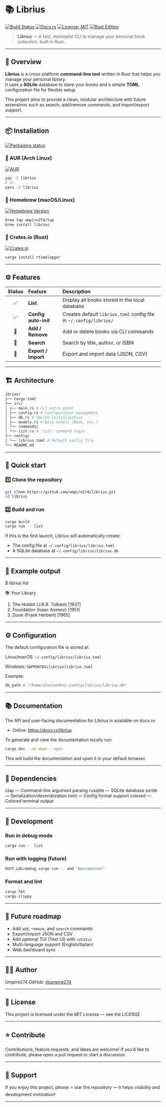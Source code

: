 # 📚 Librius

[![Build Status](https://github.com/umpire274/librius/actions/workflows/ci.yml/badge.svg)](https://github.com/umpire274/librius/actions)
[![Docs.rs](https://docs.rs/librius/badge.svg)](https://docs.rs/librius)
[![License: MIT](https://img.shields.io/badge/license-MIT-blue.svg)](LICENSE)
[![Rust Edition](https://img.shields.io/badge/Rust-2024-orange.svg)](https://www.rust-lang.org/)

> **Librius** — A fast, minimalist CLI to manage your personal book collection, built in Rust.

---

## 🧾 Overview

**Librius** is a cross-platform **command-line tool** written in Rust that helps you manage your personal library.  
It uses a **SQLite** database to store your books and a simple **TOML** configuration file for flexible setup.

This project aims to provide a clean, modular architecture with future extensions such as search, add/remove commands,
and import/export support.

---

## 📦 Installation

[![Packaging status](https://repology.org/badge/vertical-allrepos/librius.svg)](https://repology.org/project/librius/versions)

### 🐧 AUR (Arch Linux)

[![AUR](https://img.shields.io/aur/version/librius)](https://aur.archlinux.org/packages/librius)

```bash
yay -S librius
# or
paru -S librius
```

### 🍺 Homebrew (macOS/Linux)

[![Homebrew Version](https://img.shields.io/github/v/release/umpire274/librius?label=Homebrew&logo=homebrew&color=orange)](https://github.com/umpire274/homebrew-tap)

```bash
brew tap umpire274/tap
brew install librius
```

### 🦀 Crates.io (Rust)

[![Crates.io](https://img.shields.io/crates/v/librius)](https://crates.io/crates/librius)

```bash
cargo install rtimelogger
```

---

## ⚙️ Features

| Status | Feature              | Description                                                        |
|:------:|:---------------------|:-------------------------------------------------------------------|
|   ✅    | **List**             | Display all books stored in the local database                     |
|   ✅    | **Config auto-init** | Creates default `librius.toml` config file in `~/.config/librius/` |
|   🚧   | **Add / Remove**     | Add or delete books via CLI commands                               |
|   🚧   | **Search**           | Search by title, author, or ISBN                                   |
|   🚧   | **Export / Import**  | Export and import data (JSON, CSV)                                 |

---

## 🏗️ Architecture

```sh
ibrius/
├── Cargo.toml
├── src/
│ ├── main.rs # CLI entry point
│ ├── config.rs # Configuration management
│ ├── db.rs # SQLite initialization
│ ├── models.rs # Data models (Book, etc.)
│ └── commands/
│ └── list.rs # 'list' command logic
├── config/
│ └── librius.toml # Default config file
└── README.md
```

---

## 🚀 Quick start

### 1️⃣ Clone the repository

```bash
git clone https://github.com/umpire274/librius.git
cd librius
```

### 2️⃣ Build and run

```bash
cargo build
cargo run -- list
```

If this is the first launch, Librius will automatically create:

- The config file at `~/.config/librius/librius.toml`
- A SQLite database at `~/.config/librius/librius.db`

---

## 🧩 Example output

$ librius list

📚 Your Library

1. The Hobbit (J.R.R. Tolkien) [1937]
2. Foundation (Isaac Asimov) [1951]
3. Dune (Frank Herbert) [1965]

---

## ⚙️ Configuration

The default configuration file is stored at:

Linux/macOS:
`~/.config/librius/librius.toml`

Windows:
`%APPDATA%\librius\librius.toml`

Example:

```bash
db_path = "/home/alessandro/.config/librius/librius.db"
```

---

## 📚 Documentation

The API and user-facing documentation for Librius is available on docs.rs:

- Online: https://docs.rs/librius

To generate and view the documentation locally run:

```bash
cargo doc --no-deps --open
```

This will build the documentation and open it in your default browser.

---

## 🧰 Dependencies

clap — Command-line argument parsing
rusqlite — SQLite database
serde — Serialization/deserialization
toml — Config format support
colored — Colored terminal output

---

## 🧪 Development

### Run in debug mode

```bash
cargo run -- list
```

### Run with logging (future)

```bash
RUST_LOG=debug cargo run -- add "Neuromancer"
```

### Format and lint

```bash
cargo fmt
cargo clippy
```

---

## 🧱 Future roadmap

- Add `add`, `remove`, and `search` commands
- Export/import JSON and CSV
- Add optional TUI (Text UI) with `ratatui`
- Multi-language support (English/Italian)
- Web dashboard sync

---

## 🧑‍💻 Author

Umpire274
GitHub: [@umpire274](https://github.com/umpire274)

---

## 📜 License

This project is licensed under the MIT License — see the LICENSE

---

## ⭐ Contribute

Contributions, feature requests, and ideas are welcome!
If you’d like to contribute, please open a pull request or start a discussion.

---

## 🧡 Support

If you enjoy this project, please ⭐ star the repository — it helps visibility and development motivation!

---


